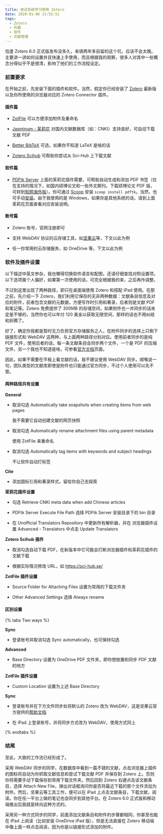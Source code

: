 ```yaml
---
title: 尝试系统学习使用 Zotero
date: 2020-01-06 13:55:51
tags:
  - Zotero
  - 利器
  - 软件
  - 文献管理
---
```


恰逢 Zotero 6.0 正式版发布没多久，来填两年多前留的这个坑，应该不会太晚。主要讲一讲如何设置并且快速上手使用，而且根据我的观察，很多人对其中一些概念分得似乎不是很清，影响了他们的工作流程设定。

<!-- more -->

### 前置要求

在开始之前，先安装下面的插件和软件。当然，假定你已经安装了 [Zotero](https://www.zotero.org/download/) 最新版以及你所使用的浏览器对应的 Zotero Connector 插件。

#### 插件篇

- [ZotFile](http://zotfile.com/) 可以方便添加附件及重命名

- [Jasminum - 茉莉花](https://github.com/l0o0/jasminum) 对国内文献数据库（如：CNKI）支持良好，可自动下载文献 PDF

- [Better BibTeX](https://retorque.re/zotero-better-bibtex/) 可选，如果你不知道 LaTeX 是啥的话

- [Zotero Scihub](https://github.com/ethanwillis/zotero-scihub) 可帮助你尝试从 Sci-Hub 上下载文献

#### 软件篇

- [PDFtk Server](https://www.pdflabs.com/tools/pdftk-server/) 上面的茉莉花插件需要，可帮助自动生成和添加 PDF 书签（仅在支持的情况下，如国内硕博论文和一些外文期刊。下载硕博论文 PDF 版，可转到[知网海外版](https://chn.oversea.cnki.net/index/)）。你可通过 [Scoop](https://zs.fyi/archives/scoop-guidebook.html) 安装 `scoop install pdftk`。当然，也可手动[安装](https://www.pdflabs.com/tools/pdftk-server/)。由于我使用的是 Windows，如果你是其他系统的话，请到上面茉莉花页面查看对应安装说明。

#### 账号篇

- Zotero 账号，官网注册即可

- 支持 WebDAV 协议的云存储工具，如[坚果云](https://www.jianguoyun.com/)等，下文以此为例

- 任一你常用的云存储服务，如 OneDrive 等，下文以此为例

### 软件及插件设置

以下描述中英文参杂，我也懒得切换软件语言和配图，还请仔细查找对照设置项。以下选项属个人偏好，如果第一次使用的话，可完全根据我的来，之后再作调整。

不过到这里出现了两种路径，即只在桌面端使用 Zotero 和搭配 iPad 使用。在那之前，先介绍一下 Zotero，我们利用它保存的无非两种数据：文献条目信息及对应的附件，前者包含文献的元数据，方便写作时引用和著录，后者则是文献 PDF 和笔记等。Zotero 免费提供了 300MB 的存储空间，如果附件也一并同步的话肯定是不够的，当然你也可以年付 120 美金以获取无限空间，那样的话也不用纠结和折腾了。

好了，确定你我都是暂时无力负担官方存储服务之人，在附件同步的选择上只剩下链接形式和 WebDAV 这两种，与上面两种路径分别对应。使用前者同步的是纯 PDF 文件，使用后者的话，每一条文献条目会同步两个文件，一个是 PDF 的压缩文件，另一个我也不知道是啥，可参看[官方文档](https://www.zotero.org/support/sync)页面。

因此，如果不需要在平板上看文献的话，我不建议使用 WebDAV 同步。顺嘴说一句，团队类型的文献库即使是附件也只能通过官方同步，不过个人使用可以先不管。

#### 两种路径共有设置

**General**

- 取消勾选 Automatically take snapshots when creating items from web pages

  我不需要它自动创建文献的网页快照

- 取消勾选 Automatically rename attachment files using parent metadata

  使用 ZotFile 来重命名

- 取消勾选 Automatically tag items with keywords and subject headings

  不让软件自动打标签

**Cite**

- 添加国标引用和著录样式，留给你自己去探索

**茉莉花插件设置**

- 勾选 Retrieve CNKI meta data when add Chinese articles

- PDFtk Server Execute File Path 选择 PDFtk Server 安装目录下的 bin 目录

- 在 Unofficial Translators Repository 中更新所有解析器，并在 浏览器插件设置 Advanced - Translators 中点击 Update Translators

**Zotero Scihub 插件**

- 取消勾选自动下载 PDF，在新版本中它可能会打断浏览器插件和茉莉花插件的文献下载

- 根据实际情况修改 URL，如 https://sci-hub.se/

**ZotFile 插件设置**

- Source Folder for Attaching Files 设置为常用的下载文件夹

- Other Advanced Settings 选择 Always rename

#### 区别设置

{% tabs Two ways %}
<!-- tab 只在桌面端使用 -->
**Sync**

- 登录账号并取消勾选 Sync automatically，也可保持勾选

**Advanced**

- Base Directory 设置为 OneDrive PDF 文件夹，即你想放置和同步 PDF 文献的地方

**ZotFile 插件设置**

- Custom Location 设置为上述 Base Directory
<!-- endtab -->

<!-- tab 搭配 iPad 使用 -->
**Sync**

- 登录账号并在下方文件同步处将默认的 Zotero 改为 WebDAV，这是坚果云官方提供的[帮助文档](https://help.jianguoyun.com/?p=3168)

- 在 iPad 上登录账号，并将同步方式改为 WebDAV，使用方式同上
<!-- endtab -->
{% endtabs %}

### 结尾

至此，大致的工作流已经形成了。

采用 WebDAV 同步的同学，在数据库中看到一篇不错的文献，点击浏览器上插件的图标将自动为你抓取文献信息和尝试下载文献 PDF 并保存到 Zotero 上。否则你将需要手动下载保存到常用下载文件夹，然后回到 Zotero 右键点击该文献条目，选择 Attach New File，弹出对话框询问你是否将最近下载的那个文件添加为附件。然后，坚果云等工具工作，便可以在 iPad 上点击文献条目，下载文献，阅读。你在任一平台上做的笔记也会同步到其他平台。在 Zotero 6.0 正式版和移动端推出后我就是转向这种方式的。

采用另一种方式同步的同学，前面添加文献条目和附件的步骤都相同，你甚至也能在 iPad 上阅读（比如安装 OneDrive iPad 版），但是无法直接在 Zotero 移动端中像上面一样点击阅读，因为你是以链接形式添加的附件。

<!-- **Sync**

登录账号并取消勾选 Sync automatically（弃用）
附件通过坚果云与 iPad 同步（新增） -->

<!-- **Advanced**

Base Directory 设置为 OneDrive PDF 文件夹（弃用） -->

<!-- **ZotFile 插件设置**

Source Folder for Attaching Files 设置为下载文件夹
Custom Location 设置为上述 Base Directory（弃用）
Other Advanced Settings 选择 Always rename -->

